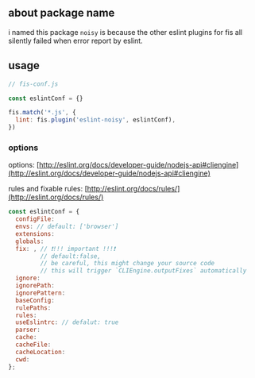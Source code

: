 <!-- markdownlint-disable MD002 MD041 -->

## about package name

i named this package `noisy` is because the other eslint plugins for fis all silently failed when error report by eslint.

## usage

```js
// fis-conf.js

const eslintConf = {}

fis.match('*.js', {
  lint: fis.plugin('eslint-noisy', eslintConf),
})
```

### options

options: [http://eslint.org/docs/developer-guide/nodejs-api#cliengine](http://eslint.org/docs/developer-guide/nodejs-api#cliengine)

rules and fixable rules: [http://eslint.org/docs/rules/](http://eslint.org/docs/rules/)

<!-- prettier-ignore-start -->

```js
const eslintConf = {
  configFile:
  envs: // default: ['browser']
  extensions:
  globals:
  fix: , // ❗!!! important !!!❗
         // default:false,
         // be careful, this might change your source code
         // this will trigger `CLIEngine.outputFixes` automatically
  ignore:
  ignorePath:
  ignorePattern:
  baseConfig:
  rulePaths:
  rules:
  useEslintrc: // defalut: true
  parser:
  cache:
  cacheFile:
  cacheLocation:
  cwd:
};
```

<!-- prettier-ignore-end -->
